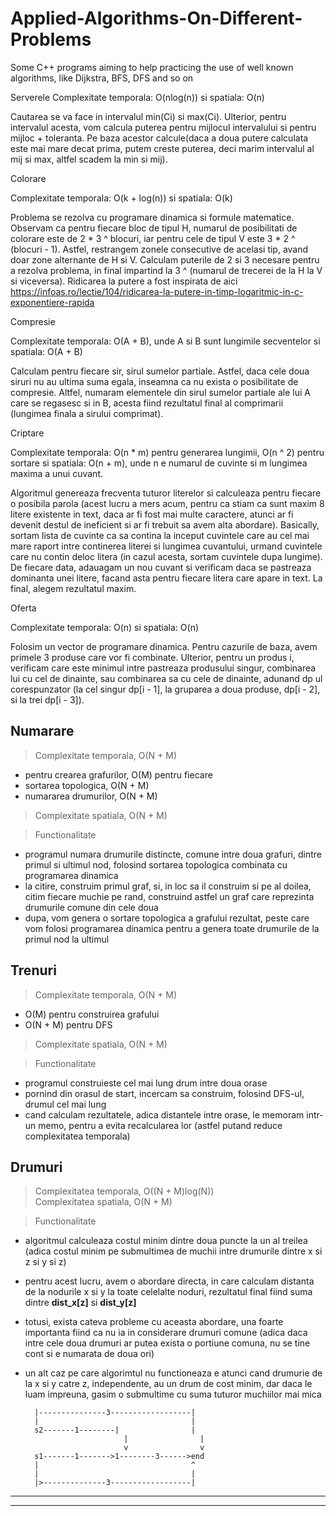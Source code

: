 # Applied-Algorithms-On-Different-Problems
Some C++ programs aiming to help practicing the use of well known algorithms, like Dijkstra, BFS, DFS and so on

Serverele
Complexitate temporala: O(nlog(n)) si spatiala: O(n)

Cautarea se va face in intervalul min(Ci) si max(Ci). Ulterior, pentru intervalul
acesta, vom calcula puterea pentru mijlocul intervalului si pentru mijloc + toleranta.
Pe baza acestor calcule(daca a doua putere calculata este mai mare decat prima,
putem creste puterea, deci marim intervalul al mij si max, altfel scadem la min si mij).

Colorare

Complexitate temporala: O(k + log(n)) si spatiala: O(k)

Problema se rezolva cu programare dinamica si formule matematice. Observam ca pentru fiecare
bloc de tipul H, numarul de posibilitati de colorare este de 2 * 3 ^ blocuri, iar pentru
cele de tipul V este 3 * 2 ^ (blocuri - 1). Astfel, restrangem zonele consecutive de acelasi tip,
avand doar zone alternante de H si V. Calculam puterile de 2 si 3 necesare pentru a rezolva problema, in
final impartind la 3 ^ (numarul de trecerei de la H la V si viceversa).
Ridicarea la putere a fost inspirata de aici https://infoas.ro/lectie/104/ridicarea-la-putere-in-timp-logaritmic-in-c-exponentiere-rapida

Compresie

Complexitate temporala: O(A + B), unde A si B sunt lungimile secventelor si spatiala: O(A + B)

Calculam pentru fiecare sir, sirul sumelor partiale. Astfel, daca cele doua siruri nu au ultima
suma egala, inseamna ca nu exista o posibilitate de compresie. Altfel, numaram elementele din sirul
sumelor partiale ale lui A care se regasesc si in B, acesta fiind rezultatul final al comprimarii (lungimea
finala a sirului comprimat).


Criptare

Complexitate temporala: O(n * m) pentru generarea lungimii, O(n ^ 2) pentru sortare si spatiala: O(n + m), unde n 
e numarul de cuvinte si m lungimea maxima a unui cuvant.

Algoritmul genereaza frecventa tuturor literelor si calculeaza pentru fiecare o posibila parola (acest lucru
a mers acum, pentru ca stiam ca sunt maxim 8 litere existente in text, daca ar fi fost mai multe caractere, 
atunci ar fi devenit destul de ineficient si ar fi trebuit sa avem alta abordare). Basically, sortam lista de
cuvinte ca sa contina la inceput cuvintele care au cel mai mare raport intre continerea literei si lungimea cuvantului,
urmand cuvintele care nu contin deloc litera (in cazul acesta, sortam cuvintele dupa lungime).
De fiecare data, adauagam un nou cuvant si verificam daca se pastreaza dominanta unei litere, facand asta pentru
fiecare litera care apare in text. La final, alegem rezultatul maxim.


Oferta

Complexitate temporala: O(n) si spatiala: O(n)

Folosim un vector de programare dinamica. Pentru cazurile de baza, avem primele 3 produse care vor fi combinate.
Ulterior, pentru un produs i, verificam care este minimul intre pastreaza produsului singur, combinarea lui cu cel
de dinainte, sau combinarea sa cu cele de dinainte, adunand dp ul corespunzator (la cel singur dp[i - 1], la gruparea
a doua produse, dp[i - 2], si la trei dp[i - 3]).

Numarare
---

> Complexitate temporala, O(N + M)
- pentru crearea grafurilor, O(M) pentru fiecare
- sortarea topologica, O(N + M)
- numararea drumurilor, O(N + M)

> Complexitate spatiala, O(N + M)

> Functionalitate
- programul numara drumurile distincte, comune intre doua grafuri, dintre primul si ultimul nod, folosind sortarea topologica combinata cu programarea dinamica
- la citire, construim primul graf, si, in loc sa il construim si pe al doilea, citim fiecare muchie pe rand, construind astfel un graf care reprezinta drumurile comune din cele doua
- dupa, vom genera o sortare topologica a grafului rezultat, peste care vom folosi programarea dinamica pentru a genera toate drumurile de la primul nod la ultimul


Trenuri
---

> Complexitate temporala, O(N + M)
- O(M) pentru construirea grafului
- O(N + M) pentru DFS

> Complexitate spatiala, O(N + M)

> Functionalitate
- programul construieste cel mai lung drum intre doua orase
- pornind din orasul de start, incercam sa construim, folosind DFS-ul, drumul cel mai lung
- cand calculam rezultatele, adica distantele intre orase, le memoram intr-un memo, pentru a evita recalcularea lor (astfel putand reduce complexitatea temporala)


Drumuri
---

> Complexitatea temporala, O((N + M)log(N))\
> Complexitatea spatiala, O(N + M)

> Functionalitate

- algoritmul calculeaza costul minim dintre doua puncte la un al treilea (adica costul minim pe submultimea de muchii intre drumurile dintre x si z si y si z)
- pentru acest lucru, avem o abordare directa, in care calculam distanta de la nodurile x si y la toate celelalte noduri, rezultatul final fiind suma dintre **dist_x[z]** si **dist_y[z]**
- totusi, exista cateva probleme cu aceasta abordare, una foarte importanta fiind ca nu ia in considerare drumuri comune (adica daca intre cele doua drumuri ar putea exista o portiune comuna, nu se tine cont si e numarata de doua ori)
- un alt caz pe care algorimtul nu functioneaza e atunci cand drumurie de la x si y catre z, independente, au un drum de cost minim, dar daca le luam impreuna, gasim o submultime cu suma tuturor muchiilor mai mica

		|---------------3------------------|
		|                                  |
		s2-------1--------|                |
							|                |
							v                v
		s1-------1------->1--------3------>end
		|                                  ^
		|                                  |
		|>--------------3------------------|



---
---
